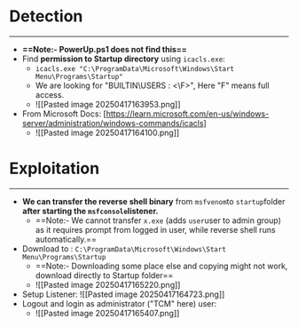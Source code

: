 # Detection
---
- **==Note:- PowerUp.ps1 does not find this==**
- Find **permission to Startup directory** using `icacls.exe`:
	- `icacls.exe "C:\ProgramData\Microsoft\Windows\Start Menu\Programs\Startup"`
	- We are looking for "BUILTIN\USERS : <\F>", Here "F" means full access. 
	- ![[Pasted image 20250417163953.png]]
- From Microsoft Docs: [https://learn.microsoft.com/en-us/windows-server/administration/windows-commands/icacls]
	- ![[Pasted image 20250417164100.png]]

# Exploitation
---
- **We can transfer the reverse shell binary** from `msfvenom`to `startup`folder **after starting the `msfconsole`listener.**
	- ==Note:- We cannot transfer `x.exe` (adds `user`user to admin group) as it requires prompt from logged in user, while reverse shell runs automatically.==
- Download to : `C:\ProgramData\Microsoft\Windows\Start Menu\Programs\Startup`
	- ==Note:- Downloading some place else and copying might not work, download directly to Startup folder==
	- ![[Pasted image 20250417165220.png]]
- Setup Listener:
  ![[Pasted image 20250417164723.png]]
- Logout and login as administrator ("TCM" here) user:
	- ![[Pasted image 20250417165407.png]]